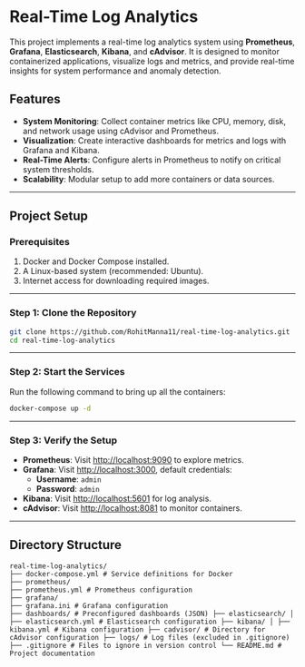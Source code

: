# Real-Time Log Analytics

This project implements a real-time log analytics system using **Prometheus**, **Grafana**, **Elasticsearch**, **Kibana**, and **cAdvisor**. It is designed to monitor containerized applications, visualize logs and metrics, and provide real-time insights for system performance and anomaly detection.

## Features

- **System Monitoring**: Collect container metrics like CPU, memory, disk, and network usage using cAdvisor and Prometheus.
- **Visualization**: Create interactive dashboards for metrics and logs with Grafana and Kibana.
- **Real-Time Alerts**: Configure alerts in Prometheus to notify on critical system thresholds.
- **Scalability**: Modular setup to add more containers or data sources.

---

## Project Setup

### Prerequisites

1. Docker and Docker Compose installed.
2. A Linux-based system (recommended: Ubuntu).
3. Internet access for downloading required images.
---
### Step 1: Clone the Repository

```bash
git clone https://github.com/RohitManna11/real-time-log-analytics.git
cd real-time-log-analytics
```
---
### Step 2: Start the Services

Run the following command to bring up all the containers:

```bash
docker-compose up -d
```
---

### Step 3: Verify the Setup

- **Prometheus**: Visit [http://localhost:9090](http://localhost:9090) to explore metrics.
- **Grafana**: Visit [http://localhost:3000](http://localhost:3000), default credentials:
  - **Username**: `admin`
  - **Password**: `admin`
- **Kibana**: Visit [http://localhost:5601](http://localhost:5601) for log analysis.
- **cAdvisor**: Visit [http://localhost:8081](http://localhost:8081) to monitor containers.

---
## Directory Structure
```
real-time-log-analytics/
├── docker-compose.yml # Service definitions for Docker
├── prometheus/
├── prometheus.yml # Prometheus configuration
├── grafana/
├── grafana.ini # Grafana configuration
├── dashboards/ # Preconfigured dashboards (JSON) ├── elasticsearch/ │ ├── elasticsearch.yml # Elasticsearch configuration ├── kibana/ │ ├── kibana.yml # Kibana configuration ├── cadvisor/ # Directory for cAdvisor configuration ├── logs/ # Log files (excluded in .gitignore) ├── .gitignore # Files to ignore in version control └── README.md # Project documentation
```
